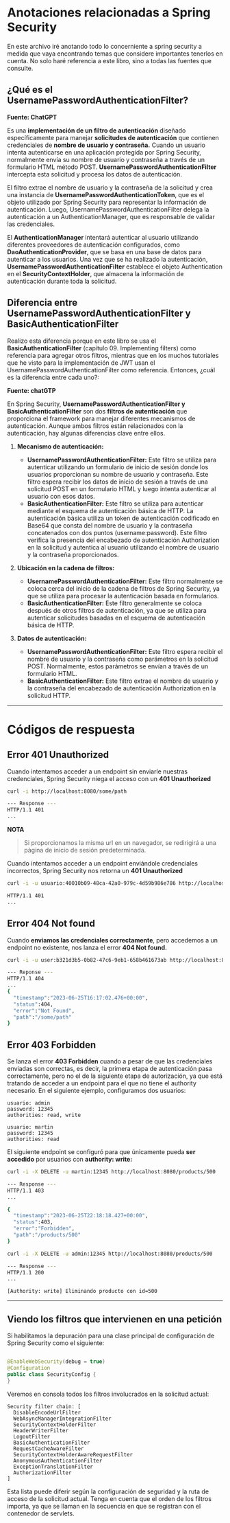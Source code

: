 # Anotaciones relacionadas a Spring Security

En este archivo iré anotando todo lo concerniente a spring security a medida que vaya encontrando temas que considere
importantes tenerlos en cuenta. No solo haré referencia a este libro, sino a todas las fuentes que consulte.

## ¿Qué es el UsernamePasswordAuthenticationFilter?

**Fuente: ChatGPT**

Es una **implementación de un filtro de autenticación** diseñado específicamente para manejar **solicitudes de
autenticación** que contienen credenciales de **nombre de usuario y contraseña.** Cuando un usuario intenta autenticarse
en una aplicación protegida por Spring Security, normalmente envía su nombre de usuario y contraseña a través de un
formulario HTML método POST. **UsernamePasswordAuthenticationFilter** intercepta esta solicitud y procesa los datos de
autenticación.

El filtro extrae el nombre de usuario y la contraseña de la solicitud y crea una instancia de
**UsernamePasswordAuthenticationToken**, que es el objeto utilizado por Spring Security para representar la información
de autenticación. Luego, UsernamePasswordAuthenticationFilter delega la autenticación a un AuthenticationManager, que es
responsable de validar las credenciales.

El **AuthenticationManager** intentará autenticar al usuario utilizando diferentes proveedores de autenticación
configurados, como **DaoAuthenticationProvider**, que se basa en una base de datos para autenticar a los usuarios. Una
vez que se ha realizado la autenticación, **UsernamePasswordAuthenticationFilter** establece el objeto Authentication en
el **SecurityContextHolder**, que almacena la información de autenticación durante toda la solicitud.

## Diferencia entre UsernamePasswordAuthenticationFilter y BasicAuthenticationFilter

Realizo esta diferencia porque en este libro se usa el **BasicAuthenticationFilter** (capítulo 09. Implementing filters)
como referencia para agregar otros filtros, mientras que en los muchos tutoriales que he visto para la implementación de
JWT usan el UsernamePasswordAuthenticationFilter como referencia. Entonces, ¿cuál es la diferencia entre cada uno?:

**Fuente: chatGTP**

En Spring Security, **UsernamePasswordAuthenticationFilter y BasicAuthenticationFilter** son dos **filtros de
autenticación** que proporciona el framework para manejar diferentes mecanismos de autenticación. Aunque ambos filtros
están relacionados con la autenticación, hay algunas diferencias clave entre ellos.

1. **Mecanismo de autenticación:**
    - **UsernamePasswordAuthenticationFilter:** Este filtro se utiliza para autenticar utilizando un formulario de
      inicio de sesión donde los usuarios proporcionan su nombre de usuario y contraseña. Este filtro espera recibir los
      datos de inicio de sesión a través de una solicitud POST en un formulario HTML y luego intenta autenticar al
      usuario con esos datos.
    - **BasicAuthenticationFilter:** Este filtro se utiliza para autenticar mediante el esquema de autenticación básica
      de HTTP. La autenticación básica utiliza un token de autenticación codificado en Base64 que consta del nombre de
      usuario y la contraseña concatenados con dos puntos (username:password). Este filtro verifica la presencia del
      encabezado de autenticación Authorization en la solicitud y autentica al usuario utilizando el nombre de usuario y
      la contraseña proporcionados.

2. **Ubicación en la cadena de filtros:**
    - **UsernamePasswordAuthenticationFilter:** Este filtro normalmente se coloca cerca del inicio de la cadena de
      filtros de Spring Security, ya que se utiliza para procesar la autenticación basada en formularios.
    - **BasicAuthenticationFilter:** Este filtro generalmente se coloca después de otros filtros de autenticación, ya
      que
      se utiliza para autenticar solicitudes basadas en el esquema de autenticación básica de HTTP.

3. **Datos de autenticación:**
    - **UsernamePasswordAuthenticationFilter:** Este filtro espera recibir el nombre de usuario y la contraseña como
      parámetros en la solicitud POST. Normalmente, estos parámetros se envían a través de un formulario HTML.
    - **BasicAuthenticationFilter:** Este filtro extrae el nombre de usuario y la contraseña del encabezado de
      autenticación Authorization en la solicitud HTTP.

--- 

# Códigos de respuesta

## Error 401 Unauthorized

Cuando intentamos acceder a un endpoint sin enviarle nuestras credenciales, Spring Security niega el acceso con un
**401 Unauthorized**

````bash
curl -i http://localhost:8080/some/path

--- Response ---
HTTP/1.1 401
...
````

**NOTA**
> Si proporcionamos la misma url en un navegador, se redirigirá a una página de inicio de sesión predeterminada.

Cuando intentamos acceder a un endpoint enviándole credenciales incorrectos, Spring Security nos retorna un **401
Unauthorized**

````bash
curl -i -u usuario:40010b09-48ca-42a0-979c-4d59b986e786 http://localhost:8080/some/path

HTTP/1.1 401
...
````

## Error 404 Not found

Cuando **enviamos las credenciales correctamente**, pero accedemos a un endpoint no existente, nos lanza el error **404
Not found.**

````bash
curl -i -u user:b321d3b5-0b82-47c6-9eb1-658b461673ab http://localhost:8080/some/path

--- Reponse ---
HTTP/1.1 404
...
{ 
  "timestamp":"2023-06-25T16:17:02.476+00:00",
  "status":404,
  "error":"Not Found",
  "path":"/some/path"
}
````

## Error 403 Forbidden

Se lanza el error **403 Forbidden** cuando a pesar de que las credenciales enviadas son correctas, es decir, la primera
etapa de autenticación pasa correctamente, pero no el de la siguiente etapa de autorización, ya que está tratando de
acceder a un endpoint para el que no tiene el authority necesario. En el siguiente ejemplo, configuramos dos usuarios:

````
usuario: admin
password: 12345
authorities: read, write

usuario: martin
password: 12345
authorities: read
````

El siguiente endpoint se configuró para que únicamente pueda **ser accedido** por usuarios con **authority: write:**

````bash
curl -i -X DELETE -u martin:12345 http://localhost:8080/products/500

--- Response ---
HTTP/1.1 403
...

{
  "timestamp":"2023-06-25T22:18:18.427+00:00",
  "status":403,
  "error":"Forbidden",
  "path":"/products/500"
}
````

````bash
curl -i -X DELETE -u admin:12345 http://localhost:8080/products/500

--- Response ---
HTTP/1.1 200
...

[Authority: write] Eliminando producto con id=500
````

--- 

## Viendo los filtros que intervienen en una petición

Si habilitamos la depuración para una clase principal de configuración de Spring Security como el siguiente:

````java

@EnableWebSecurity(debug = true)
@Configuration
public class SecurityConfig {
}
````

Veremos en consola todos los filtros involucrados en la solicitud actual:

````
Security filter chain: [
  DisableEncodeUrlFilter
  WebAsyncManagerIntegrationFilter
  SecurityContextHolderFilter
  HeaderWriterFilter
  LogoutFilter
  BasicAuthenticationFilter
  RequestCacheAwareFilter
  SecurityContextHolderAwareRequestFilter
  AnonymousAuthenticationFilter
  ExceptionTranslationFilter
  AuthorizationFilter
]
````

Esta lista puede diferir según la configuración de seguridad y la ruta de acceso de la solicitud actual. Tenga en cuenta
que el orden de los filtros importa, ya que se llaman en la secuencia en que se registran con el contenedor de servlets. 